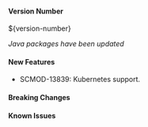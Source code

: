 #### Version Number
${version-number}

*Java packages have been updated*

#### New Features
- SCMOD-13839: Kubernetes support.

#### Breaking Changes

#### Known Issues
